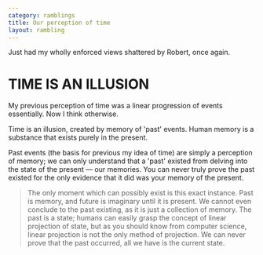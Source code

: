 ```yaml
---
category: ramblings
title: Our perception of time
layout: rambling
---
```

Just had my wholly enforced views shattered by Robert, once again.


TIME IS AN ILLUSION
===================

My previous perception of time was a linear progression of events essentially. Now I think otherwise.

Time is an illusion, created by memory of 'past' events. Human memory is a substance that exists purely in the present. 

Past events (the basis for previous my idea of time) are simply a perception of memory; we can only understand that a 'past' existed from delving into the state of the present — our memories. You can never truly prove the past existed for the only evidence that it did was your memory of the present.

> The only moment which can possibly exist is this exact instance. Past is memory, and future is imaginary until it is present. We cannot even conclude to the past existing, as it is just a collection of memory. The past is a state; humans can easily grasp the concept of linear projection of state, but as you should know from computer science, linear projection is not the only method of projection.
> We can never prove that the past occurred, all we have is the current state.
